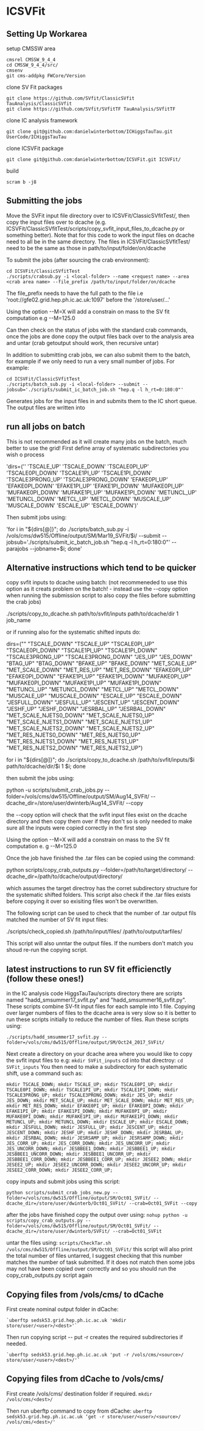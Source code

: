 # ICSVFit

## Setting Up Workarea
setup CMSSW area
```
cmsrel CMSSW_9_4_4
cd CMSSW_9_4_4/src/
cmsenv
git cms-addpkg FWCore/Version
```
clone SV Fit packages
```
git clone https://github.com/SVfit/ClassicSVfit TauAnalysis/ClassicSVfit
git clone https://github.com/SVfit/SVfitTF TauAnalysis/SVfitTF
```
clone IC analysis framework
```
git clone git@github.com:danielwinterbottom/ICHiggsTauTau.git UserCode/ICHiggsTauTau
```

clone ICSVFit package
```
git clone git@github.com:danielwinterbottom/ICSVFit.git ICSVFit/
```


build 
```
scram b -j8
```

## Submitting the jobs

Move the SVFit input file directory over to ICSVFit/ClassicSVfitTest/<local-folder>, then copy the input files over to dcache (e.g. ICSVFit/ClassicSVfitTest/scripts/copy_svfit_input_files_to_dcache.py or something better). Note that for this code to work the input files on dcache need to all be in the same directory. The files in ICSVFit/ClassicSVfitTest/<local-folder> need to be the same as those in path/to/input/folder/on/dcache

To submit the jobs (after sourcing the crab environment):
```
cd ICSVFit/ClassicSVfitTest
./scripts/crabsub.py -i <local-folder> --name <request name> --area <crab area name> --file_prefix /path/to/input/folder/on/dcache
```
The file_prefix needs to have the full path to the file i.e 'root://gfe02.grid.hep.ph.ic.ac.uk:1097' before the '/store/user/...'

Using the option --M=X will add a constrain on mass to the SV fit computation e.g --M=125.0

Can then check on the status of jobs with the standard crab commands, once the jobs are done copy the output files back over to the analysis area and untar (crab getoutput should work, then recursive untar) 

In addition to submitting crab jobs, we can also submit them to the batch, for example if we only need to run a very small number of jobs. For example:
```
cd ICSVFit/ClassicSVfitTest
./scripts/batch_sub.py -i <local-folder> --submit --jobsub='./scripts/submit_ic_batch_job.sh "hep.q -l h_rt=0:180:0"'
```
Generates jobs for the input files in <local-folder> and submits them to the IC short queue. The output files are written into <local-folder>

## run all jobs on batch

This is not recommended as it will create many jobs on the batch, much better to use the grid!
First define array of systematic subdirectories you wish o process

  'dirs=('' 'TSCALE_UP' 'TSCALE_DOWN' 'TSCALE0PI_UP' 'TSCALE0PI_DOWN' 'TSCALE1PI_UP' 'TSCALE1PI_DOWN' 'TSCALE3PRONG_UP' 'TSCALE3PRONG_DOWN' 'EFAKE0PI_UP' 'EFAKE0PI_DOWN' 'EFAKE1PI_UP' 'EFAKE1PI_DOWN' 'MUFAKE0PI_UP' 'MUFAKE0PI_DOWN' 'MUFAKE1PI_UP' 'MUFAKE1PI_DOWN' 'METUNCL_UP' 'METUNCL_DOWN' 'METCL_UP' 'METCL_DOWN' 'MUSCALE_UP' 'MUSCALE_DOWN' 'ESCALE_UP' 'ESCALE_DOWN')'

Then submit jobs using:

  'for i in "${dirs[@]}"; do ./scripts/batch_sub.py -i /vols/cms/dw515/Offline/output/SM/Mar19_SVFit/$i/ --submit --jobsub='./scripts/submit_ic_batch_job.sh "hep.q -l h_rt=0:180:0"' --parajobs --jobname=$i; done'

## Alternative instructions which tend to be quicker

copy svfit inputs to dcache using batch:
(not recommeneded to use this option as it creats problem on the batch! - instead use the --copy option when running the submission script to also copy the files before submitting the crab jobs)

./scripts/copy_to_dcache.sh path/to/svfit/inputs path/to/dcache/dir 1 job_name 

or if running also for the systematic shifted inputs do:

dirs=("" "TSCALE_DOWN" "TSCALE_UP" "TSCALE0PI_UP" "TSCALE0PI_DOWN" "TSCALE1PI_UP" "TSCALE1PI_DOWN" "TSCALE3PRONG_UP" "TSCALE3PRONG_DOWN" "JES_UP" "JES_DOWN" "BTAG_UP" "BTAG_DOWN" "BFAKE_UP" "BFAKE_DOWN" "MET_SCALE_UP" "MET_SCALE_DOWN" "MET_RES_UP" "MET_RES_DOWN" "EFAKE0PI_UP" "EFAKE0PI_DOWN" "EFAKE1PI_UP" "EFAKE1PI_DOWN" "MUFAKE0PI_UP" "MUFAKE0PI_DOWN" "MUFAKE1PI_UP" "MUFAKE1PI_DOWN" "METUNCL_UP" "METUNCL_DOWN" "METCL_UP" "METCL_DOWN" "MUSCALE_UP" "MUSCALE_DOWN" "ESCALE_UP" "ESCALE_DOWN" "JESFULL_DOWN" "JESFULL_UP" "JESCENT_UP" "JESCENT_DOWN" "JESHF_UP" "JESHF_DOWN" "JESRBAL_UP" "JESRBAL_DOWN" "MET_SCALE_NJETS0_DOWN" "MET_SCALE_NJETS0_UP" "MET_SCALE_NJETS1_DOWN" "MET_SCALE_NJETS1_UP" "MET_SCALE_NJETS2_DOWN" "MET_SCALE_NJETS2_UP" "MET_RES_NJETS0_DOWN" "MET_RES_NJETS0_UP" "MET_RES_NJETS1_DOWN" "MET_RES_NJETS1_UP" "MET_RES_NJETS2_DOWN" "MET_RES_NJETS2_UP")


for i in "${dirs[@]}"; do ./scripts/copy_to_dcache.sh /path/to/svfit/inputs/$i path/to/dcache/dir/$i 1 $i; done

then submit the jobs using:

python -u scripts/submit_crab_jobs.py --folder=/vols/cms/dw515/Offline/output/SM/Aug14_SVFit/ --dcache_dir=/store/user/dwinterb/Aug14_SVFit/ --copy

the --copy option will check that the svfit input files exist on the dcache directory and then copy them over if they don't so is only needed to make sure all the inputs were copied correctly in the first step

Using the option --M=X will add a constrain on mass to the SV fit computation e.
g --M=125.0

Once the job have finished the .tar files can be copied using the command:

 python scripts/copy_crab_outputs.py --folder=/path/to/target/directory/ --dcache_dir=/path/to/dcache/output/directory/

which assumes the target directroy has the corret subdirectory structure for the systematic shifted folders. This script also check if the .tar files exists before copying it over so exisiting files won't be overwritten.

The following script can be used to check that the number of .tar output fils matched the number of SV fit input files:

./scripts/check_copied.sh /path/to/input/files/ /path/to/output/tarfiles/

This script will also unntar the output files. If the numbers don't match you shoud re-run the copying script.


## latest instructions to run SV fit efficienctly (follow these ones!)

in the IC analysis code HiggsTauTau/scripts directory there are scripts named "hadd_smsummer17_svfit.py" and "hadd_smsummer16_svfit.py". These scripts combine SV-fit input files for each sample into 1 file. Copying over larger numbers of files to the dcache area is very slow so it is better to run these scripts initially to reduce the number of files. Run these scripts using:

  `./scripts/hadd_smsummer17_svfit.py --folder=/vols/cms/dw515/Offline/output/SM/Oct24_2017_SVFit/`

Next create a directory on your dcache area where you would like to copy the svfit input files to e.g:
  `mkdir SVFit_inputs`
cd into that directroy:
  `cd SVFit_inputs`
You then need to make a subdirectory for each systematic shift, use a command such as:

  `mkdir TSCALE_DOWN; mkdir TSCALE_UP; mkdir TSCALE0PI_UP; mkdir TSCALE0PI_DOWN; mkdir TSCALE1PI_UP; mkdir TSCALE1PI_DOWN; mkdir TSCALE3PRONG_UP; mkdir TSCALE3PRONG_DOWN; mkdir JES_UP; mkdir JES_DOWN; mkdir MET_SCALE_UP; mkdir MET_SCALE_DOWN; mkdir MET_RES_UP; mkdir MET_RES_DOWN; mkdir EFAKE0PI_UP; mkdir EFAKE0PI_DOWN; mkdir EFAKE1PI_UP; mkdir EFAKE1PI_DOWN; mkdir MUFAKE0PI_UP; mkdir MUFAKE0PI_DOWN; mkdir MUFAKE1PI_UP; mkdir MUFAKE1PI_DOWN; mkdir METUNCL_UP; mkdir METUNCL_DOWN; mkdir ESCALE_UP; mkdir ESCALE_DOWN; mkdir JESFULL_DOWN; mkdir JESFULL_UP; mkdir JESCENT_UP; mkdir JESCENT_DOWN; mkdir JESHF_UP; mkdir JESHF_DOWN; mkdir JESRBAL_UP; mkdir JESRBAL_DOWN; mkdir JESRSAMP_UP; mkdir JESRSAMP_DOWN; mkdir JES_CORR_UP; mkdir JES_CORR_DOWN; mkdir JES_UNCORR_UP; mkdir JES_UNCORR_DOWN; mkdir JESBBEE1_DOWN; mkdir JESBBEE1_UP; mkdir JESBBEE1_UNCORR_DOWN; mkdir JESBBEE1_UNCORR_UP; mkdir JESBBEE1_CORR_DOWN; mkdir JESBBEE1_CORR_UP; mkdir JESEE2_DOWN; mkdir JESEE2_UP; mkdir JESEE2_UNCORR_DOWN; mkdir JESEE2_UNCORR_UP; mkdir JESEE2_CORR_DOWN; mkdir JESEE2_CORR_UP;`

copy inputs and submit jobs using this script:

  `python scripts/submit_crab_jobs_new.py --folder=/vols/cms/dw515/Offline/output/SM/Oct01_SVFit/ --dcache_dir=/store/user/dwinterb/Oct01_SVFit/ --crab=Oct01_SVFit --copy`

after the jobs have finished copy the output over using:
  `nohup python -u scripts/copy_crab_outputs.py --folder=/vols/cms/dw515/Offline/output/SM/Oct01_SVFit/ --dcache_dir=/store/user/dwinterb/SVFit/ --crab=Oct01_SVFit`

untar the files using:
  `scripts/CheckTar.sh /vols/cms/dw515/Offline/output/SM/Oct01_SVFit/`
this script will also print the total number of files untarred, I suggest checking that this number matches the number of task submitted. If it does not match then some jobs may not have been copied over correctly and so you should run the copy_crab_outputs.py script again


## Copying files from /vols/cms/ to dCache

First create nominal output folder in dCache:

    `uberftp sedsk53.grid.hep.ph.ic.ac.uk 'mkdir store/user/<user>/<dest>'`

Then run copying script -- put -r creates the required subdirectories if needed.

    `uberftp sedsk53.grid.hep.ph.ic.ac.uk 'put -r /vols/cms/<source>/ store/user/<user>/<dest>/'`

## Copying files from dCache to /vols/cms/

First create /vols/cms/ destination folder if required.
    `mkdir /vols/cms/<dest>/`

Then run uberftp command to copy from dCache:
    `uberftp sedsk53.grid.hep.ph.ic.ac.uk ‘get -r store/user/<user>/<source>/ /vols/cms/<dest>/'`

